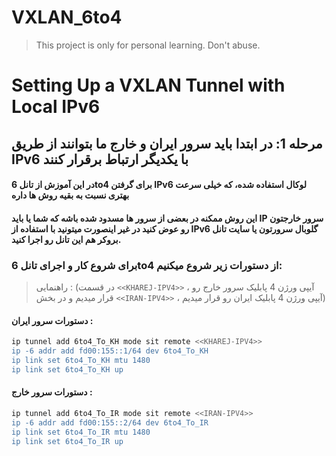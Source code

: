 # VXLAN_6to4

> This project is only for personal learning. Don't abuse.

# Setting Up a VXLAN Tunnel with Local IPv6

## مرحله 1: در ابتدا باید سرور ایران و خارج ما بتوانند از طریق IPv6 با یکدیگر ارتباط برقرار کنند

#### در این آموزش از تانل 6to4 برای گرفتن IPv6 لوکال استفاده شده، که خیلی سرعت بهتری نسبت به بقیه روش ها داره
#### این روش ممکنه در بعضی از سرور ها مسدود شده باشه که شما یا باید IP سرور خارجتون رو عوض کنید در غیر اینصورت میتونید با استفاده از IPv6 گلوبال سرورتون یا سایت تانل بروکر هم این تانل رو اجرا کنید.


### برای شروع کار و اجرای تانل 6to4 از دستورات زیر شروع میکنیم:

>راهنمایی : (در قسمت `<<KHAREJ-IPV4>>` ، آیپی ورژن 4 پابلیک سرور خارج رو قرار میدیم و در بخش `<<IRAN-IPV4>>` ، آیپی ورژن 4 پابلیک ایران رو قرار میدیم)

#### دستورات سرور ایران :

```sh
ip tunnel add 6to4_To_KH mode sit remote <<KHAREJ-IPV4>>
ip -6 addr add fd00:155::1/64 dev 6to4_To_KH
ip link set 6to4_To_KH mtu 1480
ip link set 6to4_To_KH up
```


#### دستورات سرور خارج :
```sh
ip tunnel add 6to4_To_IR mode sit remote <<IRAN-IPV4>>
ip -6 addr add fd00:155::2/64 dev 6to4_To_IR
ip link set 6to4_To_IR mtu 1480
ip link set 6to4_To_IR up
```

